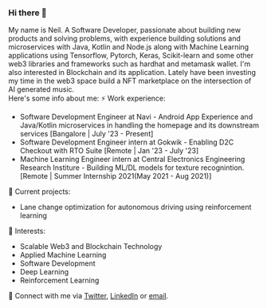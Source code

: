 ### Hi there 👋

My name is Neil.
A Software Developer, passionate about building new products and solving problems, with experience building solutions and microservices with Java, Kotlin and Node.js along with Machine Learning applications using Tensorflow, Pytorch, Keras, Scikit-learn and some other web3 libraries and frameworks such as hardhat and metamask wallet. I'm also interested in Blockchain and its application. Lately have been investing my time in the web3 space build a NFT marketplace on the intersection of AI generated music.  
Here's some info about me:
⚡ Work experience: <br>
- Software Development Engineer at Navi - Android App Experience and Java/Kotlin microservices in handling the homepage and its downstream services [Bangalore | July '23 - Present]
- Software Development Engineer intern at Gokwik - Enabling D2C Checkout with RTO Suite [Remote | Jan '23 - July '23]
- Machine Learning Engineer intern at Central Electronics Engineering Research Institure - Building ML/DL models for texture recognintion. [Remote | Summer Internship 2021(May 2021 - Aug 2021)]

🔭 Current projects: 
- Lane change optimization for autonomous driving using reinforcement learning

🌱 Interests:
<!-- - Web development. -->
- Scalable Web3 and Blockchain Technology
- Applied Machine Learning
- Software Development
- Deep Learning
- Reinforcement Learning

💬 Connect with me via [Twitter](https://twitter.com/NeilMehta31), [LinkedIn](https://www.linkedin.com/in/neil-mehta31/) or [email](mailto:neil.pmehta@gmail.com).

<!-- [![Top Langs](https://github-readme-stats.vercel.app/api/top-langs/?username=neilmehta31&layout=compact&hide=tex)](https://github.com/anuraghazra/github-readme-stats) -->

<!--
**neilmehta31/neilmehta31** is a ✨ _special_ ✨ repository because its `README.md` (this file) appears on your GitHub profile.

Here are some ideas to get you started:

- 🔭 I’m currently working on ...
- 🌱 I’m currently learning ...
- 👯 I’m looking to collaborate on ...
- 🤔 I’m looking for help with ...
- 💬 Ask me about ...
- 📫 How to reach me: ...
- 😄 Pronouns: ...
- ⚡ Fun fact: ...
-->

